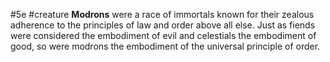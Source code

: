 #5e #creature
**Modrons** were a race of immortals known for their zealous adherence to the principles of law and order above all else. Just as fiends were considered the embodiment of evil and celestials the embodiment of good, so were modrons the embodiment of the universal principle of order.